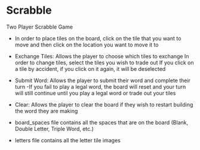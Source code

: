 # Scrabble
Two Player Scrabble Game

- In order to place tiles on the board, click on the tile that you want to move and then click on the location you want to move it to

- Exchange Tiles: Allows the player to choose which tiles to exchange
      In order to change tiles, select the tiles you wish to trade out
      If you click on a tile by accident, if you click on it again, it will be deselected
 
- Submit Word: Allows the player to submit their word and complete their turn
  -If you fail to play a legal word, the board will reset and your turn will still continue until you play a legal word
    or trade out your tiles
    
- Clear: Allows the player to clear the board if they wish to restart building the word they are making

- board_spaces file contains all the spaces that are on the board (Blank, Double Letter, Triple Word, etc.) 

- letters file contains all the letter tile images
